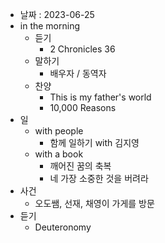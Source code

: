 - 날짜 : 2023-06-25
- in the morning
	- 듣기
		- 2 Chronicles 36
	- 말하기
		-  배우자 / 동역자 
	- 찬양
		- This is my father's world
		- 10,000 Reasons
- 일
	- with people
		- 함께 일하기 with 김지영
	- with a book
		- 깨어진 꿈의 축복
		- 네 가장 소중한 것을 버려라
- 사건
	- 오도쌤, 선재, 채영이 가게를 방문
- 듣기
	- Deuteronomy 
